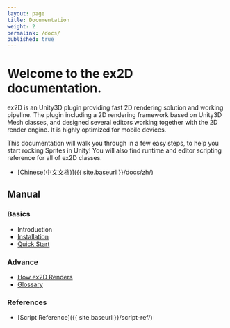 ```yaml
---
layout: page
title: Documentation
weight: 2
permalink: /docs/
published: true
---
```


# Welcome to the ex2D documentation.

ex2D is an Unity3D plugin providing fast 2D rendering solution and working pipeline. 
The plugin including a 2D rendering framework based on Unity3D Mesh classes, and designed several editors 
working together with the 2D render engine. It is highly optimized for mobile devices.

This documentation will walk you through in a few easy steps, to help you start rocking Sprites in Unity! 
You will also find runtime and editor scripting reference for all of ex2D classes.

- [Chinese(中文文档)]({{ site.baseurl }}/docs/zh/)

## Manual

### Basics 

- Introduction
- [Installation](./installation/)
- [Quick Start](./quick-start/)

### Advance 

- [How ex2D Renders](./how-ex2d-renders/)
- [Glossary](./glossary/)

### References

- [Script Reference]({{ site.baseurl }}/script-ref/)

